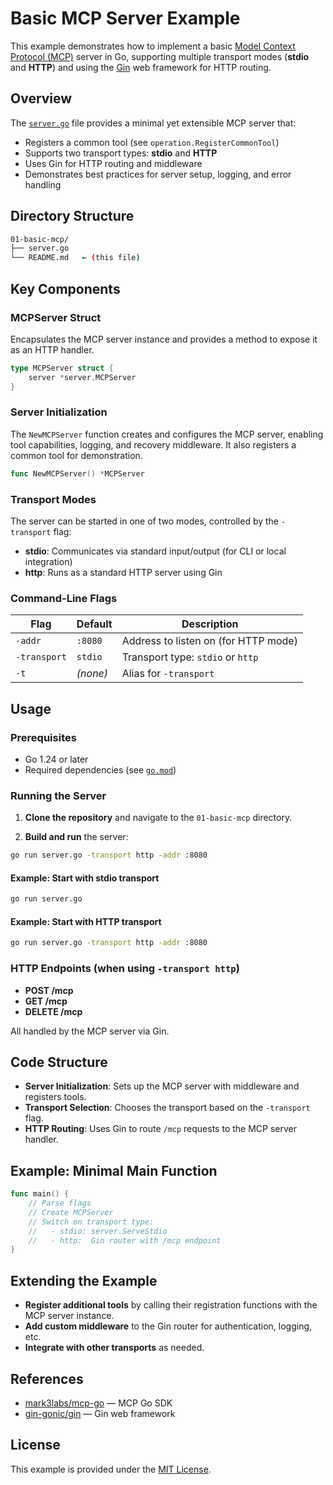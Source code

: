 # Basic MCP Server Example

This example demonstrates how to implement a basic [Model Context Protocol (MCP)](https://github.com/mark3labs/mcp-go) server in Go, supporting multiple transport modes (**stdio** and **HTTP**) and using the [Gin](https://github.com/gin-gonic/gin) web framework for HTTP routing.

## Overview

The [`server.go`](server.go) file provides a minimal yet extensible MCP server that:

- Registers a common tool (see `operation.RegisterCommonTool`)
- Supports two transport types: **stdio** and **HTTP**
- Uses Gin for HTTP routing and middleware
- Demonstrates best practices for server setup, logging, and error handling

## Directory Structure

```bash
01-basic-mcp/
├── server.go
└── README.md   ← (this file)
```

## Key Components

### MCPServer Struct

Encapsulates the MCP server instance and provides a method to expose it as an HTTP handler.

```go
type MCPServer struct {
    server *server.MCPServer
}
```

### Server Initialization

The `NewMCPServer` function creates and configures the MCP server, enabling tool capabilities, logging, and recovery middleware. It also registers a common tool for demonstration.

```go
func NewMCPServer() *MCPServer
```

### Transport Modes

The server can be started in one of two modes, controlled by the `-transport` flag:

- **stdio**: Communicates via standard input/output (for CLI or local integration)
- **http**: Runs as a standard HTTP server using Gin

### Command-Line Flags

| Flag         | Default  | Description                          |
| ------------ | -------- | ------------------------------------ |
| `-addr`      | `:8080`  | Address to listen on (for HTTP mode) |
| `-transport` | `stdio`  | Transport type: `stdio` or `http`    |
| `-t`         | _(none)_ | Alias for `-transport`               |

## Usage

### Prerequisites

- Go 1.24 or later
- Required dependencies (see [`go.mod`](../go.mod))

### Running the Server

1. **Clone the repository** and navigate to the `01-basic-mcp` directory.

2. **Build and run** the server:

```sh
go run server.go -transport http -addr :8080
```

#### Example: Start with stdio transport

```sh
go run server.go
```

#### Example: Start with HTTP transport

```sh
go run server.go -transport http -addr :8080
```

### HTTP Endpoints (when using `-transport http`)

- **POST /mcp**
- **GET /mcp**
- **DELETE /mcp**

All handled by the MCP server via Gin.

## Code Structure

- **Server Initialization**: Sets up the MCP server with middleware and registers tools.
- **Transport Selection**: Chooses the transport based on the `-transport` flag.
- **HTTP Routing**: Uses Gin to route `/mcp` requests to the MCP server handler.

## Example: Minimal Main Function

```go
func main() {
    // Parse flags
    // Create MCPServer
    // Switch on transport type:
    //   - stdio: server.ServeStdio
    //   - http:  Gin router with /mcp endpoint
}
```

## Extending the Example

- **Register additional tools** by calling their registration functions with the MCP server instance.
- **Add custom middleware** to the Gin router for authentication, logging, etc.
- **Integrate with other transports** as needed.

## References

- [mark3labs/mcp-go](https://github.com/mark3labs/mcp-go) — MCP Go SDK
- [gin-gonic/gin](https://github.com/gin-gonic/gin) — Gin web framework

## License

This example is provided under the [MIT License](../LICENSE).
